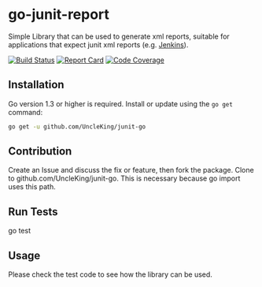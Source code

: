# go-junit-report

Simple Library that can be used to generate xml reports, suitable for applications that
expect junit xml reports (e.g. [Jenkins](http://jenkins-ci.org)).

[![Build Status][travis-badge]][travis-link]
[![Report Card][report-badge]][report-link]
[![Code Coverage](https://codecov.io/gh/UncleKing/junit-go/branch/master/graph/badge.svg)](https://codecov.io/gh/UncleKing/junit-go)

## Installation

Go version 1.3 or higher is required. Install or update using the `go get`
command:

```bash
go get -u github.com/UncleKing/junit-go
```

## Contribution

Create an Issue and discuss the fix or feature, then fork the package.
Clone to github.com/UncleKing/junit-go.  This is necessary because go import uses this path.

## Run Tests
go test

## Usage
Please check the test code to see how the library can be used.

[travis-badge]: https://travis-ci.org/UncleKing/junit-go.svg
[travis-link]: https://travis-ci.org/UncleKing/junit-go
[report-badge]: https://goreportcard.com/badge/github.com/UncleKing/junit-go
[report-link]: https://goreportcard.com/report/github.com/UncleKing/junit-go
